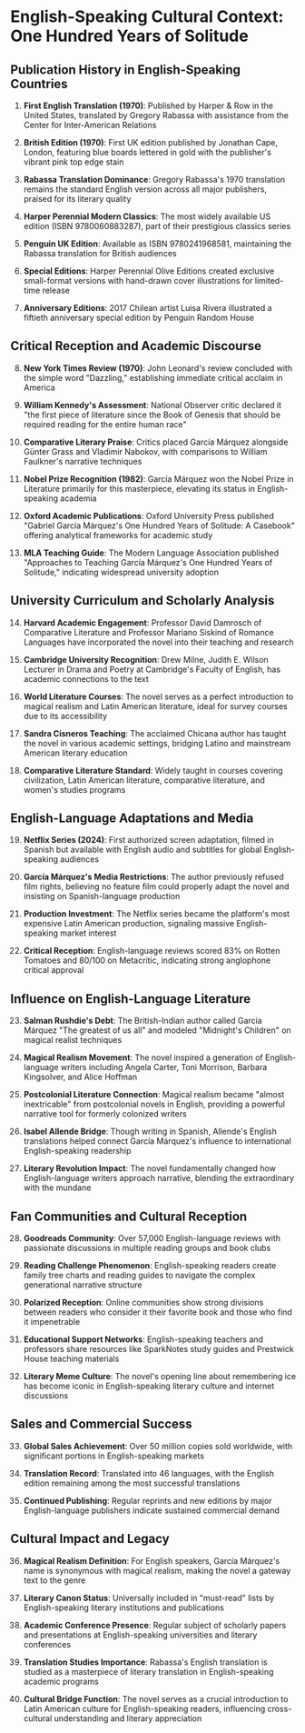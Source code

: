 # English-Speaking Cultural Context: One Hundred Years of Solitude

## Publication History in English-Speaking Countries

1. **First English Translation (1970)**: Published by Harper & Row in the United States, translated by Gregory Rabassa with assistance from the Center for Inter-American Relations

2. **British Edition (1970)**: First UK edition published by Jonathan Cape, London, featuring blue boards lettered in gold with the publisher's vibrant pink top edge stain

3. **Rabassa Translation Dominance**: Gregory Rabassa's 1970 translation remains the standard English version across all major publishers, praised for its literary quality

4. **Harper Perennial Modern Classics**: The most widely available US edition (ISBN 9780060883287), part of their prestigious classics series

5. **Penguin UK Edition**: Available as ISBN 9780241968581, maintaining the Rabassa translation for British audiences

6. **Special Editions**: Harper Perennial Olive Editions created exclusive small-format versions with hand-drawn cover illustrations for limited-time release

7. **Anniversary Editions**: 2017 Chilean artist Luisa Rivera illustrated a fiftieth anniversary special edition by Penguin Random House

## Critical Reception and Academic Discourse

8. **New York Times Review (1970)**: John Leonard's review concluded with the simple word "Dazzling," establishing immediate critical acclaim in America

9. **William Kennedy's Assessment**: National Observer critic declared it "the first piece of literature since the Book of Genesis that should be required reading for the entire human race"

10. **Comparative Literary Praise**: Critics placed García Márquez alongside Günter Grass and Vladimir Nabokov, with comparisons to William Faulkner's narrative techniques

11. **Nobel Prize Recognition (1982)**: García Márquez won the Nobel Prize in Literature primarily for this masterpiece, elevating its status in English-speaking academia

12. **Oxford Academic Publications**: Oxford University Press published "Gabriel García Márquez's One Hundred Years of Solitude: A Casebook" offering analytical frameworks for academic study

13. **MLA Teaching Guide**: The Modern Language Association published "Approaches to Teaching García Márquez's One Hundred Years of Solitude," indicating widespread university adoption

## University Curriculum and Scholarly Analysis

14. **Harvard Academic Engagement**: Professor David Damrosch of Comparative Literature and Professor Mariano Siskind of Romance Languages have incorporated the novel into their teaching and research

15. **Cambridge University Recognition**: Drew Milne, Judith E. Wilson Lecturer in Drama and Poetry at Cambridge's Faculty of English, has academic connections to the text

16. **World Literature Courses**: The novel serves as a perfect introduction to magical realism and Latin American literature, ideal for survey courses due to its accessibility

17. **Sandra Cisneros Teaching**: The acclaimed Chicana author has taught the novel in various academic settings, bridging Latino and mainstream American literary education

18. **Comparative Literature Standard**: Widely taught in courses covering civilization, Latin American literature, comparative literature, and women's studies programs

## English-Language Adaptations and Media

19. **Netflix Series (2024)**: First authorized screen adaptation, filmed in Spanish but available with English audio and subtitles for global English-speaking audiences

20. **García Márquez's Media Restrictions**: The author previously refused film rights, believing no feature film could properly adapt the novel and insisting on Spanish-language production

21. **Production Investment**: The Netflix series became the platform's most expensive Latin American production, signaling massive English-speaking market interest

22. **Critical Reception**: English-language reviews scored 83% on Rotten Tomatoes and 80/100 on Metacritic, indicating strong anglophone critical approval

## Influence on English-Language Literature

23. **Salman Rushdie's Debt**: The British-Indian author called García Márquez "The greatest of us all" and modeled "Midnight's Children" on magical realist techniques

24. **Magical Realism Movement**: The novel inspired a generation of English-language writers including Angela Carter, Toni Morrison, Barbara Kingsolver, and Alice Hoffman

25. **Postcolonial Literature Connection**: Magical realism became "almost inextricable" from postcolonial novels in English, providing a powerful narrative tool for formerly colonized writers

26. **Isabel Allende Bridge**: Though writing in Spanish, Allende's English translations helped connect García Márquez's influence to international English-speaking readership

27. **Literary Revolution Impact**: The novel fundamentally changed how English-language writers approach narrative, blending the extraordinary with the mundane

## Fan Communities and Cultural Reception

28. **Goodreads Community**: Over 57,000 English-language reviews with passionate discussions in multiple reading groups and book clubs

29. **Reading Challenge Phenomenon**: English-speaking readers create family tree charts and reading guides to navigate the complex generational narrative structure

30. **Polarized Reception**: Online communities show strong divisions between readers who consider it their favorite book and those who find it impenetrable

31. **Educational Support Networks**: English-speaking teachers and professors share resources like SparkNotes study guides and Prestwick House teaching materials

32. **Literary Meme Culture**: The novel's opening line about remembering ice has become iconic in English-speaking literary culture and internet discussions

## Sales and Commercial Success

33. **Global Sales Achievement**: Over 50 million copies sold worldwide, with significant portions in English-speaking markets

34. **Translation Record**: Translated into 46 languages, with the English edition remaining among the most successful translations

35. **Continued Publishing**: Regular reprints and new editions by major English-language publishers indicate sustained commercial demand

## Cultural Impact and Legacy

36. **Magical Realism Definition**: For English speakers, García Márquez's name is synonymous with magical realism, making the novel a gateway text to the genre

37. **Literary Canon Status**: Universally included in "must-read" lists by English-speaking literary institutions and publications

38. **Academic Conference Presence**: Regular subject of scholarly papers and presentations at English-speaking universities and literary conferences

39. **Translation Studies Importance**: Rabassa's English translation is studied as a masterpiece of literary translation in English-speaking academic programs

40. **Cultural Bridge Function**: The novel serves as a crucial introduction to Latin American culture for English-speaking readers, influencing cross-cultural understanding and literary appreciation